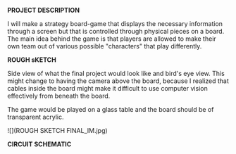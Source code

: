 **PROJECT DESCRIPTION**

I will make a strategy board-game that displays the necessary information through a screen but that is controlled through physical pieces on a board. The main idea behind the game is that players are allowed to make their own team out of various possible "characters" that play differently.

**ROUGH sKETCH**

Side view of what the final project would look like and bird's eye view. This might change to having the camera above the board, because I realized that cables inside the board might make it difficult to use computer vision effectively from beneath the board.

The game would be played on a glass table and the board should be of transparent acrylic.

![](ROUGH SKETCH FINAL_IM.jpg)


**CIRCUIT SCHEMATIC**

